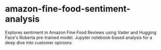 # amazon-fine-food-sentiment-analysis
Explores sentiment in Amazon Fine Food Reviews using Vader and Hugging Face's Roberta pre-trained model. Jupyter notebook-based analysis for a deep dive into customer opinions
